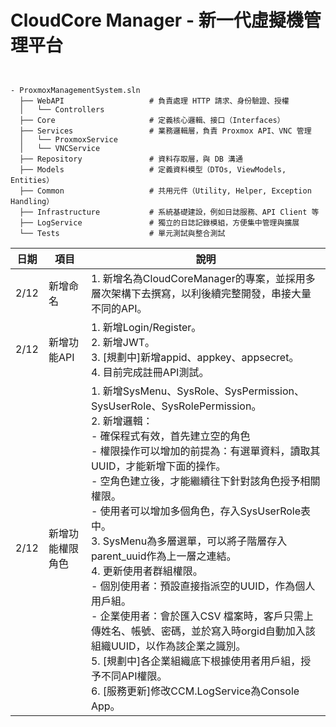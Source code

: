 # CloudCore Manager - 新一代虛擬機管理平台

<pre><code>

- ProxmoxManagementSystem.sln
  ├── WebAPI                   # 負責處理 HTTP 請求、身份驗證、授權
  │   └── Controllers
  ├── Core                     # 定義核心邏輯、接口（Interfaces）
  ├── Services                 # 業務邏輯層，負責 Proxmox API、VNC 管理
  │   └── ProxmoxService
  │   └── VNCService
  ├── Repository               # 資料存取層，與 DB 溝通
  ├── Models                   # 定義資料模型（DTOs, ViewModels, Entities）
  ├── Common                   # 共用元件（Utility, Helper, Exception Handling）
  ├── Infrastructure           # 系統基礎建設，例如日誌服務、API Client 等
  ├── LogService               # 獨立的日誌記錄模組，方便集中管理與擴展
  └── Tests                    # 單元測試與整合測試
</code></pre>

| 日期 | 項目 | 說明 |
| ---- | ---- | ---- |
| 2/12 | 新增命名 | 1. 新增名為CloudCoreManager的專案，並採用多層次架構下去撰寫，以利後續完整開發，串接大量不同的API。 |
| 2/12 | 新增功能API | 1. 新增Login/Register。<br>2. 新增JWT。<br>3. [規劃中]新增appid、appkey、appsecret。<br>4. 目前完成註冊API測試。 |
| 2/12 | 新增功能權限角色 | 1. 新增SysMenu、SysRole、SysPermission、SysUserRole、SysRolePermission。<br>2. 新增邏輯：<br>- 確保程式有效，首先建立空的角色<br>- 權限操作可以增加的前提為：有選單資料，讀取其UUID，才能新增下面的操作。<br>- 空角色建立後，才能繼續往下針對該角色授予相關權限。<br>- 使用者可以增加多個角色，存入SysUserRole表中。<br>3. SysMenu為多層選單，可以將子階層存入parent_uuid作為上一層之連結。<br>4. 更新使用者群組權限。<br>- 個別使用者：預設直接指派空的UUID，作為個人用戶組。<br>- 企業使用者：會於匯入CSV 檔案時，客戶只需上傳姓名、帳號、密碼，並於寫入時orgid自動加入該組織UUID，以作為該企業之識別。<br>5. [規劃中]各企業組織底下根據使用者用戶組，授予不同API權限。<br>6. [服務更新]修改CCM.LogService為Console App。 |


